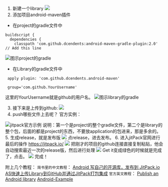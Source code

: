 1. 新建一个library
![](http://upload-images.jianshu.io/upload_images/7177220-f684af9859081854.png?imageMogr2/auto-orient/strip%7CimageView2/2/w/1240)
2. 添加项目android-maven插件
* 在project的gradle文件中
```
buildscript { 
  dependencies {
    classpath 'com.github.dcendents:android-maven-gradle-plugin:2.0' // Add this line
```
![图示project的gradle](http://upload-images.jianshu.io/upload_images/7177220-f65d942ca4882d7b.png?imageMogr2/auto-orient/strip%7CimageView2/2/w/1240)
* 在Library的gradle文件中
```
 apply plugin: 'com.github.dcendents.android-maven'  

 group='com.github.YourUsername'
```
这里的YourUsername就是github的用户名。
![图示library的gradle](http://upload-images.jianshu.io/upload_images/7177220-c83e3fc84d7aea8d.png?imageMogr2/auto-orient/strip%7CimageView2/2/w/1240)

3. 接下来是上传到github:
![](http://upload-images.jianshu.io/upload_images/7177220-438ff0d5ff9e1fc2.png?imageMogr2/auto-orient/strip%7CimageView2/2/w/1240)
4. push哪些文件上去呢？
官方实例：

![jitpack官方示例](http://upload-images.jianshu.io/upload_images/7177220-f67fdb63bb2e6d92.png?imageMogr2/auto-orient/strip%7CimageView2/2/w/1240)
说明：第一个是project的整个gradle文件，第二个是library的整个包，后面的都是project的东西，不要放application的包进来，那是多余的。
5. 生成release，就是发布版
![](http://upload-images.jianshu.io/upload_images/7177220-6b78a583086fb38f.png?imageMogr2/auto-orient/strip%7CimageView2/2/w/1240)
点release，进去发布。
6. 进入jitPack官网进行最后的操作
https://jitpack.io/
![](http://upload-images.jianshu.io/upload_images/7177220-24d9b2bf089e347f.png?imageMogr2/auto-orient/strip%7CimageView2/2/w/1240)
把刚才的项目的github连接直接复制粘贴，他会自动搜索最近一次的release版，然后进行处理
![](http://upload-images.jianshu.io/upload_images/7177220-589489d43189ad1b.png?imageMogr2/auto-orient/strip%7CimageView2/2/w/1240)
Get it变成绿色的时候就是完成了，点击。
![](http://upload-images.jianshu.io/upload_images/7177220-ad0de8cad7ec2c72.png?imageMogr2/auto-orient/strip%7CimageView2/2/w/1240)
完成！

附上几个教程：
```简书里的中文教程```：
[Android 写自己的开源库，发布到 JitPack.io](https://www.jianshu.com/p/e443456bb506)
[AS快速上传Library到GitHub并通过JitPack打包集成](https://www.jianshu.com/p/b04ef4029b90)
```官方英文教程```：
[Publish an Android library](https://www.jitpack.io/docs/ANDROID/)
[Android-Example](https://github.com/jitpack/android-example)








